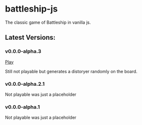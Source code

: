 # battleship-js
The classic game of Battleship in vanilla js.

## Latest Versions:
### v0.0.0-alpha.3
[Play](https://perrytheplatypus43.github.io/battleship-js/)

Still not playable but generates a distoryer randomly on the board.

### v0.0.0-alpha.2.1
Not playable was just a placeholder

### v0.0.0-alpha.1
Not playable was just a placeholder
